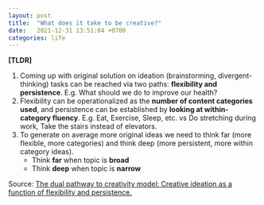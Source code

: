 ```yaml
---
layout: post
title:  "What does it take to be creative?"
date:   2021-12-31 13:51:04 +0700
categories: life
---
```


**[TLDR]**
1. Coming up with original solution on ideation (brainstorming, divergent-thinking) tasks can be reached via two paths: **flexibility and persistence**. E.g. What should we do to improve our health?
2. Flexibility can be operationalized as the **number of content categories used**, and persistence can be established by **looking at within-category fluency**. E.g. Eat, Exercise, Sleep, etc. vs Do stretching during work, Take the stairs instead of elevators.
3. To generate on average more original ideas we need to think far (more flexible, more categories) and think deep (more persistent, more within category ideas). 
    * Think **far** when topic is **broad**
    * Think **deep** when topic is **narrow**

Source: [The dual pathway to creativity model: Creative ideation as a function of flexibility and persistence.](https://psycnet.apa.org/record/2011-26750-002)
